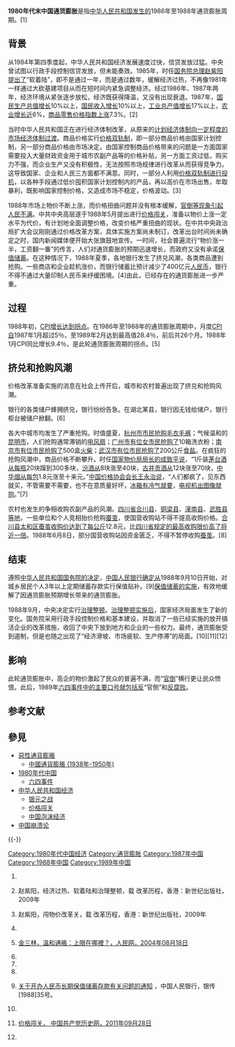 **1980年代末中国通货膨胀**是指[中华人民共和国发生的](https://zh.wikipedia.org/wiki/中华人民共和国 "wikilink")1986年至1988年通货膨胀周期。\[1\]

## 背景

从1984年第四季度起，中华人民共和国经济发展速度过快，信贷发放过猛。中央曾试图以行政手段控制信贷发放，但未能奏效。1985年，时任[国务院总理](https://zh.wikipedia.org/wiki/国务院总理 "wikilink")[赵紫阳提出了](https://zh.wikipedia.org/wiki/赵紫阳 "wikilink")“软着陆”，即不是通过一年，而是通过数年，缓解经济过热，不再像1981年一样通过大砍基建项目从而在短时间内紧急调整经济。经过1986年、1987年两年，经济环境从紧张逐步放松，经济既获得降温，又没有出现衰退。1987年，[国民生产总值增长](../Page/国民生产总值.md "wikilink")10%以上，[国民收入增长](https://zh.wikipedia.org/wiki/国民收入 "wikilink")10%以上，[工业总产值增长](https://zh.wikipedia.org/wiki/工业总产值 "wikilink")17%以上，[农业增长近](../Page/农业.md "wikilink")6%，[商品零售价格指数上涨](https://zh.wikipedia.org/wiki/商品零售价格指数 "wikilink")7.3%。\[2\]

当时中华人民共和国正在进行经济体制改革，从原来的[计划经济体制向一定程度的](https://zh.wikipedia.org/wiki/计划经济 "wikilink")[市场经济体制过渡](../Page/市场经济.md "wikilink")。商品价格实行[价格双轨制](../Page/价格双轨制.md "wikilink")，即一部分商品价格由国家计划控制，另一部分商品价格由市场决定。由国家控制商品价格带来的问题是一方面国家需要投入大量财政资金用于城市农副产品等的价格补贴，另一方面工资过低，购买力不强，而企业生产又没有积极性，无法按照市场规律进行改革从而获得竞争力。这导致国家、企业和人民三方面都不满意。同时，一部分人利用[价格双轨制进行投机](../Page/价格双轨制.md "wikilink")，以各种手段通过低价囤积国家计划控制内的产品，再以高价在市场出售，牟取暴利，既影响国家控制价格，又造成市场不稳定，价格波动。\[3\]

1988年市场上物价不断上涨，而价格扭曲问题并没有根本缓解，[官倒等现象引起人民不满](https://zh.wikipedia.org/wiki/官倒 "wikilink")。中共中央高层遂于1988年5月提出进行[价格闯关](../Page/价格闯关.md "wikilink")，准备以物价上涨一定水平为代价，有计划地全面调整价格，改变价格严重扭曲的现状。在中共中央政治局扩大会议刚刚通过价格改革方案，具体实施方案尚未制订，改革出台时间尚未确定之时，国内新闻媒体便开始大张旗鼓地宣传。一时间，社会普遍流行“物价涨一半，工资翻一番”的传言，人们对通货膨胀的预期迅速增长，而政府又没有承诺[保值储蓄](https://zh.wikipedia.org/wiki/保值储蓄 "wikilink")。在这种情况下，1988年夏季，各地银行发生了挤兑风潮，各类商品遭到抢购。一些商店和企业趁机涨价，而银行储蓄比预计减少了400亿元[人民币](../Page/人民币.md "wikilink")，银行不得不通过大量印制人民币来纾缓困境。\[4\]由此，已经存在的通货膨胀进一步严重。

## 过程

1988年初，[CPI增长达到拐点](https://zh.wikipedia.org/wiki/CPI "wikilink")。在1986年至1988年的通货膨胀周期中，月度[CPI自](https://zh.wikipedia.org/wiki/CPI "wikilink")1987年1月超过5％，至1989年2月达到最高值28.4％，前后共26个月。1988年1月CPI同比增长9.4％，是此轮通货膨胀周期的拐点。\[5\]

## 挤兑和抢购风潮

价格改革准备实施的消息在社会上传开后，城市和农村普遍出现了挤兑和抢购风潮。

银行的各类储户蜂拥挤兑，银行纷纷告急。在湖北某县，银行因无钱给储户，银行柜台被储户掀翻。\[6\]

各大中城市均发生了严重抢购。时值盛夏，[杭州市市民抢购](../Page/杭州市.md "wikilink")[毛衣](https://zh.wikipedia.org/wiki/毛衣 "wikilink")[毛裤](https://zh.wikipedia.org/wiki/毛裤 "wikilink")；气候温和的[昆明市](../Page/昆明市.md "wikilink")，人们抢购通常滞销的[电风扇](https://zh.wikipedia.org/wiki/电风扇 "wikilink")；[广州市有位女市民抢购了](../Page/广州市.md "wikilink")10箱洗衣粉；[南京市有位市民抢购了](https://zh.wikipedia.org/wiki/南京市 "wikilink")500盒[火柴](../Page/火柴.md "wikilink")；[武汉市有位市民抢购了](../Page/武汉市.md "wikilink")200公斤[食盐](https://zh.wikipedia.org/wiki/食盐 "wikilink")。在疯狂的抢购风潮中，商品价格不断攀升。时任[国家物价局局长的](https://zh.wikipedia.org/wiki/国家物价局 "wikilink")[成致平说](../Page/成致平.md "wikilink")，“1斤装[茅台酒从每瓶](../Page/茅台酒.md "wikilink")20块蹿到300多块，[汾酒从](../Page/汾酒.md "wikilink")8块涨至40块，[古井贡酒从](../Page/古井贡酒.md "wikilink")12块涨至70块，[中华烟从每包](https://zh.wikipedia.org/wiki/中华烟 "wikilink")1.8元涨至十来元。”[中国价格协会会长](https://zh.wikipedia.org/wiki/中国价格协会 "wikilink")[王永治说](https://zh.wikipedia.org/wiki/王永治 "wikilink")，“人们都疯了，见东西就买，不管需要不需要，也不在意质量好坏，[冰箱有冷气就要](../Page/冰箱.md "wikilink")，[电视机出图像就抱](../Page/电视机.md "wikilink")。”\[7\]

农村也发生的争相收购农副产品的风潮。[四川省](../Page/四川省.md "wikilink")[合川县](https://zh.wikipedia.org/wiki/合川县 "wikilink")、[铜梁县](https://zh.wikipedia.org/wiki/铜梁县 "wikilink")、[潼南县](https://zh.wikipedia.org/wiki/潼南县 "wikilink")、[武胜县等地](../Page/武胜县.md "wikilink")，一些单位和个人竞相抬价抢购[蚕茧](https://zh.wikipedia.org/wiki/蚕茧 "wikilink")，使国营收购站不得不提高收购价格。[合川县](https://zh.wikipedia.org/wiki/合川县 "wikilink")[太和区蚕茧收购价达到了每公斤](https://zh.wikipedia.org/wiki/太和区 "wikilink")12.8元，比[四川省规定的最高收购限价高了将近一倍](../Page/四川省.md "wikilink")。1988年6月8日，部分国营收购站因资金匮乏，不得不暂停收购[蚕茧](https://zh.wikipedia.org/wiki/蚕茧 "wikilink")。\[8\]

## 结束

遵照[中华人民共和国国务院的决定](../Page/中华人民共和国国务院.md "wikilink")，[中国人民银行确定从](../Page/中国人民银行.md "wikilink")1988年9月10日开始，对城乡居民个人3年以上定期储蓄存款实行保值贴补。\[9\][保值储蓄的实施](https://zh.wikipedia.org/wiki/保值储蓄 "wikilink")，有效地缓解了因通货膨胀预期增长带来的通货膨胀。

1988年9月，中央决定实行[治理整顿](https://zh.wikipedia.org/wiki/治理整顿 "wikilink")。[治理整顿实施后](https://zh.wikipedia.org/wiki/治理整顿 "wikilink")，国家经济局面发生了新的变化。国务院采用行政手段控制价格和基本建设，并取消了一些已经实施的放开搞活企业的改革措施，收回了中央下放到地方和企业的一些权力。最终，通货膨胀受到遏制，但是也随之出现了“经济滑坡、市场疲软、生产停滞”的局面。\[10\]\[11\]\[12\]

## 影响

此轮通货膨胀中，高企的物价激起了民众的普遍不满，而“[官倒](https://zh.wikipedia.org/wiki/官倒 "wikilink")”横行更让民众愤恨。此后，1989年[六四事件中的主要口号就包括反](../Page/六四事件.md "wikilink")“官倒”和[反腐败](https://zh.wikipedia.org/wiki/反腐败 "wikilink")。

## 参考文献

## 參見

  - [惡性通貨膨脹](https://zh.wikipedia.org/wiki/惡性通貨膨脹 "wikilink")
      - [中國通貨膨脹
        (1938年-1950年)](../Page/中國通貨膨脹_\(1938年-1950年\).md "wikilink")
  - [1980年代中国](https://zh.wikipedia.org/wiki/1980年代中国 "wikilink")
      - [六四事件](../Page/六四事件.md "wikilink")
  - [中华人民共和国经济](https://zh.wikipedia.org/wiki/中华人民共和国经济 "wikilink")
      - [银元之战](../Page/银元之战.md "wikilink")
      - [价格闯关](../Page/价格闯关.md "wikilink")
      - [中国泡沫经济](../Page/中国泡沫经济.md "wikilink")
  - [中国崩溃论](https://zh.wikipedia.org/wiki/中国崩溃论 "wikilink")

{{-}}

[Category:1980年代中国经济](https://zh.wikipedia.org/wiki/Category:1980年代中国经济 "wikilink")
[Category:通货膨胀](https://zh.wikipedia.org/wiki/Category:通货膨胀 "wikilink")
[Category:1987年中国](https://zh.wikipedia.org/wiki/Category:1987年中国 "wikilink")
[Category:1988年中国](https://zh.wikipedia.org/wiki/Category:1988年中国 "wikilink")
[Category:1989年中国](https://zh.wikipedia.org/wiki/Category:1989年中国 "wikilink")

1.
2.  赵紫阳，经济过热、软着陆和治理整顿，载 改革历程，香港：新世纪出版社，2009年

3.  赵紫阳，闯物价改革关，载 改革历程，香港：新世纪出版社，2009年

4.
5.  [金三林，溫和通脹：上限在哪裡？，人民网，2004年08月18日](http://www.people.com.cn/BIG5/jingji/1045/2719065.html)

6.
7.
8.
9.  [关于开办人民币长期保值储蓄存款有关问题的通知](http://china.findlaw.cn/fagui/jj/25/99746.html)
    ，中国人民银行，银传\[1988\]35号。

10.
11. [价格闯关，
    中国共产党历史网，2011年09月28日](http://www.zgdsw.org.cn/GB/218994/219017/222982/231104/15779058.html)

12.